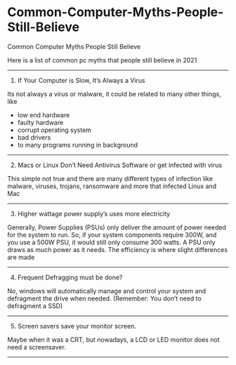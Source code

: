 # Common-Computer-Myths-People-Still-Believe
Common Computer Myths People Still Believe

Here is a list of common pc myths that people still believe in 2021

-----------------------------

1. If Your Computer is Slow, It’s Always a Virus


Its not always a virus or malware, it could be related to many other things, like
* low end hardware
* faulty hardware
* corrupt operating system
* bad drivers
* to many programs running in background

-----------------------------

2. Macs or Linux Don’t Need Antivirus Software or get infected with virus


This simple not true and there are many different types of infection like malware, viruses, trojans, ransomware and more that infected Linux and Mac

-----------------------------

3. Higher wattage power supply’s uses more electricity


Generally, Power Supplies (PSUs) only deliver the amount of power needed for the system to run. So, if your system components require 300W, and you use a 500W PSU, it would still only consume 300 watts. A PSU only draws as much power as it needs. The efficiency is where slight differences are made

-----------------------------

4. Frequent Defragging must be done?


No, windows will automatically manage and control your system and defragment the drive when needed. (Remember: You don’t need to defragment a SSD)

-----------------------------

5. Screen savers save your monitor screen.


Maybe when it was a CRT, but nowadays, a LCD or LED monitor does not need a screensaver.

-----------------------------
